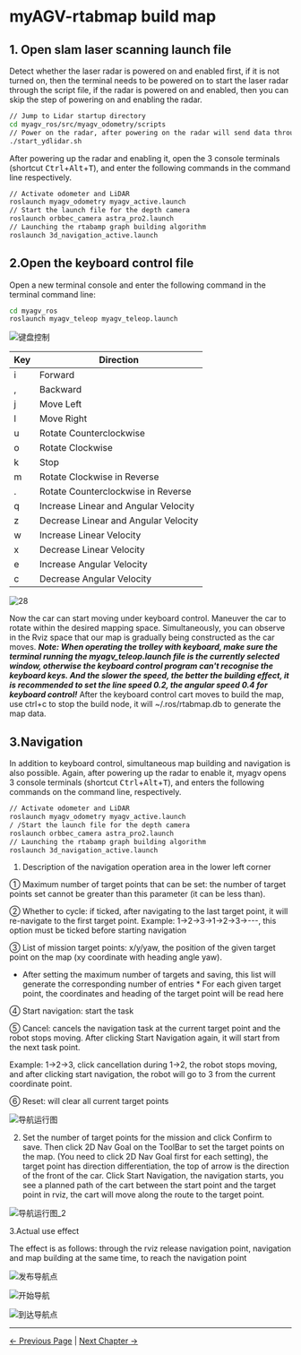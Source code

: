 # myAGV-rtabmap build map

## 1. Open slam laser scanning launch file

Detect whether the laser radar is powered on and enabled first, if it is not turned on, then the terminal needs to be powered on to start the laser radar through the script file, if the radar is powered on and enabled, then you can skip the step of powering on and enabling the radar.

```bash
// Jump to Lidar startup directory
cd myagv_ros/src/myagv_odometry/scripts
// Power on the radar, after powering on the radar will send data through the serial port.
./start_ydlidar.sh
```

After powering up the radar and enabling it, open the 3 console terminals (shortcut <kbd>Ctrl</kbd>+<kbd>Alt</kbd>+<kbd>T</kbd>), and enter the following commands in the command line respectively.

```bash
// Activate odometer and LiDAR
roslaunch myagv_odometry myagv_active.launch
// Start the launch file for the depth camera
roslaunch orbbec_camera astra_pro2.launch
// Launching the rtabamp graph building algorithm
roslaunch 3d_navigation_active.launch
```

## 2.Open the keyboard control file

Open a new terminal console and enter the following command in the terminal command line:

```bash
cd myagv_ros
roslaunch myagv_teleop myagv_teleop.launch
```

![键盘控制](../../resources/6-SDKDevelopment/6-ROS/6.2/6.2.8/tele_control.png)

| Key  | Direction                            |
| ---- | ------------------------------------ |
| i    | Forward                              |
| ,    | Backward                             |
| j    | Move Left                            |
| l    | Move Right                           |
| u    | Rotate Counterclockwise              |
| o    | Rotate Clockwise                     |
| k    | Stop                                 |
| m    | Rotate Clockwise in Reverse          |
| .    | Rotate Counterclockwise in Reverse   |
| q    | Increase Linear and Angular Velocity |
| z    | Decrease Linear and Angular Velocity |
| w    | Increase Linear Velocity             |
| x    | Decrease Linear Velocity             |
| e    | Increase Angular Velocity            |
| c    | Decrease Angular Velocity            |

![28](../../resources/6-SDKDevelopment/6-ROS/6.2/6.2.8/Rtabmap.png)

Now the car can start moving under keyboard control. Maneuver the car to rotate within the desired mapping space. Simultaneously, you can observe in the Rviz space that our map is gradually being constructed as the car moves.
***Note: When operating the trolley with keyboard, make sure the terminal running the myagv_teleop.launch file is the currently selected window, otherwise the keyboard control program can't recognise the keyboard keys. And the slower the speed, the better the building effect, it is recommended to set the line speed 0.2, the angular speed 0.4 for keyboard control!***
After the keyboard control cart moves to build the map, use ctrl+c to stop the build node, it will ~/.ros/rtabmap.db to generate the map data.

## 3.Navigation

In addition to keyboard control, simultaneous map building and navigation is also possible. Again, after powering up the radar to enable it, myagv opens 3 console terminals (shortcut <kbd>Ctrl</kbd>+<kbd>Alt</kbd>+<kbd>T</kbd>), and enters the following commands on the command line, respectively.

```bash
// Activate odometer and LiDAR
roslaunch myagv_odometry myagv_active.launch
/ /Start the launch file for the depth camera
roslaunch orbbec_camera astra_pro2.launch
// Launching the rtabamp graph building algorithm
roslaunch 3d_navigation_active.launch
```

1. Description of the navigation operation area in the lower left corner

① Maximum number of target points that can be set: the number of target points set cannot be greater than this parameter (it can be less than).

② Whether to cycle: if ticked, after navigating to the last target point, it will re-navigate to the first target point. Example: 1->2->3->1->2->3->---, this option must be ticked before starting navigation

③ List of mission target points: x/y/yaw, the position of the given target point on the map (xy coordinate with heading angle yaw).

* After setting the maximum number of targets and saving, this list will generate the corresponding number of entries * For each given target point, the coordinates and heading of the target point will be read here

④ Start navigation: start the task

⑤ Cancel: cancels the navigation task at the current target point and the robot stops moving. After clicking Start Navigation again, it will start from the next task point.

Example: 1->2->3, click cancellation during 1->2, the robot stops moving, and after clicking start navigation, the robot will go to 3 from the current coordinate point.

⑥ Reset: will clear all current target points

![导航运行图](../../resources/6-SDKDevelopment/6-ROS/6.2/6.2.8/navigation.png)

2. Set the number of target points for the mission and click Confirm to save. Then click 2D Nav Goal on the ToolBar to set the target points on the map. (You need to click 2D Nav Goal first for each setting), the target point has direction differentiation, the top of arrow is the direction of the front of the car. Click Start Navigation, the navigation starts, you see a planned path of the cart between the start point and the target point in rviz, the cart will move along the route to the target point.

![导航运行图_2](../../resources/6-SDKDevelopment/6-ROS/6.2/6.2.8/navigation_2.png)

3.Actual use effect

The effect is as follows: through the rviz release navigation point, navigation and map building at the same time, to reach the navigation point

![发布导航点](../../resources/6-SDKDevelopment/6-ROS/6.2/6.2.8/navigation_rtabmap1.png)

![开始导航](../../resources/6-SDKDevelopment/6-ROS/6.2/6.2.8/navigation_rtabmap2.png)

![到达导航点](../../resources/6-SDKDevelopment/6-ROS/6.2/6.2.8/navigation_rtabmap3.png)

---

[← Previous Page](6.2.7-Navigation-Map_Navigation.md) | [Next Chapter →](../../7-ExamplesRobotsUsing/README.md)